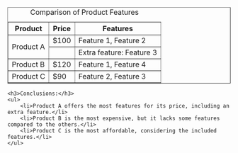 <!DOCTYPE html>
<html>
<head>
    <title>Sample Table Assignment</title>
</head>
<body>
    <table border="1">
        <caption>Comparison of Product Features</caption>
        <tr>
            <th>Product</th>
            <th>Price</th>
            <th>Features</th>
        </tr>
        <tr>
            <td rowspan="2">Product A</td>
            <td>$100</td>
            <td>Feature 1, Feature 2</td>
        </tr>
        <tr>
            <td></td>
            <td>Extra feature: Feature 3</td>
        </tr>
        <tr>
            <td>Product B</td>
            <td>$120</td>
            <td>Feature 1, Feature 4</td>
        </tr>
        <tr>
            <td>Product C</td>
            <td>$90</td>
            <td>Feature 2, Feature 3</td>
        </tr>
    </table>

    <h3>Conclusions:</h3>
    <ul>
        <li>Product A offers the most features for its price, including an extra feature.</li>
        <li>Product B is the most expensive, but it lacks some features compared to the others.</li>
        <li>Product C is the most affordable, considering the included features.</li>
    </ul>
</body>
</html>
